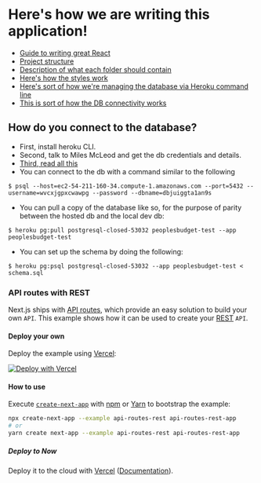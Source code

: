 # Here's how we are writing this application!

* [Guide to writing great React](https://medium.com/swlh/how-to-write-great-react-c4f23f2f3f4f)
* [Project structure](https://dev.to/vadorequest/a-2021-guide-about-structuring-your-next-js-project-in-a-flexible-and-efficient-way-472)
* [Description of what each folder should contain](https://sergiodxa.com/articles/next-file-structure/)
* [Here's how the styles work](https://nextjs.org/docs/basic-features/built-in-css-support)
* [Here's sort of how we're managing the database via Heroku command line](https://www.youtube.com/watch?v=80oty2v4HsE)
* [This is sort of how the DB connectivity works](https://www.codeoftheprogrammer.com/2020/01/16/postgresql-from-nextjs-api-route/)

## How do you connect to the database?
* First, install heroku CLI.
* Second, talk to Miles McLeod and get the db credentials and details.
* [Third, read all this](https://devcenter.heroku.com/articles/heroku-postgresql)
* You can connect to the db with a command similar to the following
```
$ psql --host=ec2-54-211-160-34.compute-1.amazonaws.com --port=5432 --username=wvcxjgpxcwawpg --password --dbname=dbjuiggta1an9s
```
* You can pull a copy of the database like so, for the purpose of parity between the hosted db and the local dev db:
```
$ heroku pg:pull postgresql-closed-53032 peoplesbudget-test --app peoplesbudget-test
```
* You can set up the schema by doing the following:
```
$ heroku pg:psql postgresql-closed-53032 --app peoplesbudget-test < schema.sql
```

### API routes with REST

Next.js ships with [API routes](https://github.com/vercel/next.js#api-routes), which provide an easy solution to build your own `API`. This example shows how it can be used to create your [REST](https://en.wikipedia.org/wiki/Representational_state_transfer) `API`.

#### Deploy your own

Deploy the example using [Vercel](https://vercel.com?utm_source=github&utm_medium=readme&utm_campaign=next-example):

[![Deploy with Vercel](https://vercel.com/button)](https://vercel.com/new/git/external?repository-url=https://github.com/vercel/next.js/tree/canary/examples/api-routes-rest&project-name=api-routes-rest&repository-name=api-routes-rest)

#### How to use

Execute [`create-next-app`](https://github.com/vercel/next.js/tree/canary/packages/create-next-app) with [npm](https://docs.npmjs.com/cli/init) or [Yarn](https://yarnpkg.com/lang/en/docs/cli/create/) to bootstrap the example:

```bash
npx create-next-app --example api-routes-rest api-routes-rest-app
# or
yarn create next-app --example api-routes-rest api-routes-rest-app
```

##### Deploy to Now

Deploy it to the cloud with [Vercel](https://vercel.com/new?utm_source=github&utm_medium=readme&utm_campaign=next-example) ([Documentation](https://nextjs.org/docs/deployment)).
